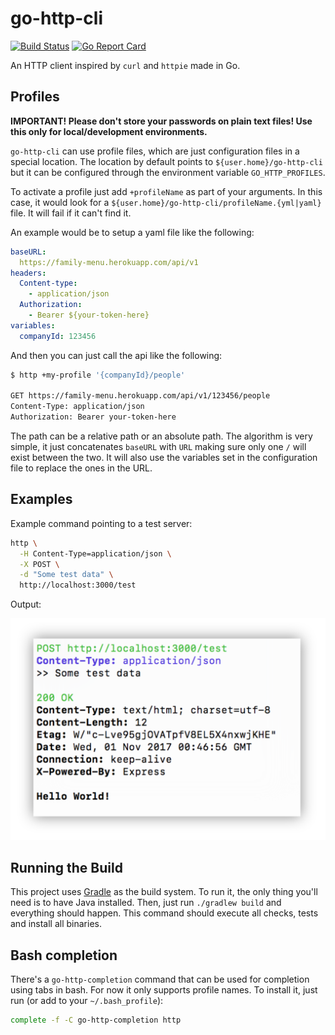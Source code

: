 # go-http-cli
[![Build Status](https://travis-ci.org/visola/go-http-cli.svg?branch=master)](https://travis-ci.org/visola/go-http-cli) [![Go Report Card](https://goreportcard.com/badge/github.com/visola/go-http-cli)](https://goreportcard.com/report/github.com/visola/go-http-cli)

An HTTP client inspired by `curl` and `httpie` made in Go.

## Profiles

**IMPORTANT! Please don't store your passwords on plain text files! Use this only for local/development environments.**

`go-http-cli` can use profile files, which are just configuration files in a special location.
The location by default points to `${user.home}/go-http-cli` but it can be configured through the
environment variable `GO_HTTP_PROFILES`.

To activate a profile just add `+profileName` as part of your arguments. In this case, it would look for a `${user.home}/go-http-cli/profileName.{yml|yaml}` file. It will fail if it can't find it.

An example would be to setup a yaml file like the following:

```yaml
baseURL:
  https://family-menu.herokuapp.com/api/v1
headers:
  Content-type:
    - application/json
  Authorization:
    - Bearer ${your-token-here}
variables:
  companyId: 123456
```

And then you can just call the api like the following:

```bash
$ http +my-profile '{companyId}/people'

GET https://family-menu.herokuapp.com/api/v1/123456/people
Content-Type: application/json
Authorization: Bearer your-token-here
```

The path can be a relative path or an absolute path. The algorithm is very simple, it just concatenates
`baseURL` with `URL` making sure only one `/` will exist between the two. It will also use the variables
set in the configuration file to replace the ones in the URL.

## Examples

Example command pointing to a test server:

```bash
http \
  -H Content-Type=application/json \
  -X POST \
  -d "Some test data" \
  http://localhost:3000/test
```

Output:

<p style="text-align:center">
  <img width="600px" src="README/output_sample.png" />
</p>

## Running the Build

This project uses [Gradle](https://www.gradle.org) as the build system. To run it, the only thing
you'll need is to have Java installed. Then, just run `./gradlew build` and everything should happen.
This command should execute all checks, tests and install all binaries.

## Bash completion

There's a `go-http-completion` command that can be used for completion using tabs in bash. For now
it only supports profile names. To install it, just run (or add to your `~/.bash_profile`):

```bash
complete -f -C go-http-completion http
```
